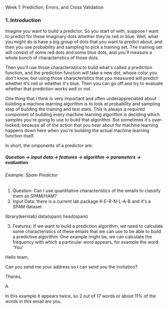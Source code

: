 Week 1: Prediction, Errors, and Cross Validation

### 1. Introduction

Imagine you want to build a predictor. So you start of with, suppose I want to predict for these imaginary dots whether they're red 
or blue. Well, what you might do is have a big group of dots that you want to predict about, and then you use probability and sampling to pick a training set. 
The training set will consist of some red dots and some blue dots, and you'll measure a whole bunch of characteristics of those dots. 


Then you'll use those characteristics to build what's called a prediction function, and the prediction function will take a new dot, whose color you don't know,  but using those characteristics that you measured will predict whether it's red or whether it's blue. Then you can go off and try to evaluate whether that prediction works well or not. 
 
One thing that I think is very important and often underappreciated about building a machine learning algorithm is to look at probability and sampling step of building the training and test 
stats. This is always a required component of building every machine learning algorithm is deciding which  samples you're going to use to build that algorithm. But sometimes it's over-looked, because all of the action that you hear about for machine learning happens down here when you're building the actual machine learning function itself. 

In short, the omponents of a predictor are:

##### Question -> input data -> features -> algorithm -> parameters -> evaluation

###### Example: Spam Predictor

1. Question: Can I use quantitative characteristics of the emails to classify them as SPAM/HAM?
2. Input Data: there is a current lab package K-E-R-N-L-A-B and it's a SPAM dataset

library(kernlab)
data(spam)
head(spam)

3. Features: If we want to build a prediction algorithm, we need to calculate some characteristics of these emails that we can use to be able to build a predictive algorithm. One example might be, we can calculate the frequency with which a
particular word appears, for example the word 'You'

Hello team,

Can you send me your address so I can send you the invitation?

Thanks,

A

In this example it appears twice, so 2 out of 17 words or about 11% of the words in this email are you.
